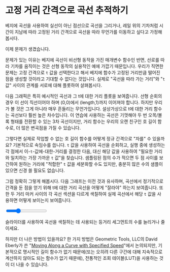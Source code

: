 # 고정 거리 간격으로 곡선 추적하기

베지에 곡선을 사용하여 실선이 아닌 점선으로 곡선을 그리거나, 레일 위의 기차처럼 시간이 지남에 따라 고정된 거리 간격으로 곡선을 따라 무언가를 이동하고 싶다고 가정해봅시다.

이제 문제가 생겼습니다.

문제가 있는 이유는 베지에 곡선이 비선형 동작을 가진 매개변수 함수인 반면, 선로를 따라 기차를 움직이는 것은 선형 동작의 실용적인 예에 가깝기 때문입니다. 우리가 직면한 문제는 고정 간격으로 `t` 값을 선택한다고 해서 베지에 함수가 고정된 거리만큼 떨어진 점을 생성할 것이라고 기대할 수 없다는 것입니다. 실제로 "곡선을 따라 가는 거리"와 "`t` 값" 사이의 관계를 서로에 대해 플롯하여 살펴봅시다.

다음 그래픽은 특히 예시적인 곡선과 그 t에 대한 거리 플롯을 보여줍니다. 선형 순회의 경우 이 선이 직선이어야 하며 (0,0)에서 (length,1)까지 이어져야 합니다. 하지만 우리가 볼 것은 그게 아니라 매우 흔들리는 무언가입니다. 설상가상으로 t에 대한 거리 함수는 곡선보다 훨씬 높은 차수입니다. 이 연습에 사용하는 곡선은 기껏해야 두 번 오목/볼록 형태를 전환할 수 있는 3차 곡선이지만, 거리 함수는 우리의 오랜 친구인 호 길이 함수로, 더 많은 변곡점을 가질 수 있습니다.

<graphics-element title="거리에 대한 t 함수" width="550" src="./distance-function.js"></graphics-element>

그렇다면 실제로 작업할 수 없는 호 길이 함수를 어떻게 정규 간격으로 "자를" 수 있을까요? 기본적으로 속임수를 씁니다. `t` 값을 사용하여 곡선을 순회하고, 실행 중에 생성하는 각 점에서 이-`t`-값에-대한-거리를 결정한 다음, 대신 해당 값을 사용하여 "필요한 거리와 일치하는 가장 가까운 `t` 값"을 찾습니다. 샘플링된 점의 수가 적으면 두 점 사이를 보간하여 원하는 거리에 "적합한" `t` 값을 세분화할 수도 있지만, 충분히 많은 수의 샘플이 있으면 신경 쓸 필요도 없습니다.

그럼 정확히 그렇게 해봅시다. 다음 그래프는 이전 것과 유사하며, 곡선에서 정기적으로 간격을 둔 점을 얻기 위해 t에 대한 거리 곡선을 어떻게 "잘라야" 하는지 보여줍니다. 또한 두 거리 마커 사이의 각 곡선 섹션을 다르게 색칠하여 실제 곡선에서 해당 `t` 값을 사용하면 어떻게 보이는지 보여줍니다.

<graphics-element title="고정 간격으로 곡선 색칠하기" width="825" src="./tracing.js">
  <input type="range" min="2" max="24" step="1" value="8" class="slide-control">
</graphics-element>

슬라이더를 사용하여 곡선을 색칠하는 데 사용되는 등거리 세그먼트의 수를 늘리거나 줄이세요.

하지만 더 나은 방법이 있을까요? 한 가지 방법은 Geometric Tools, LLC의 David Eberly가 쓴 "[Moving Along a Curve with Specified Speed](https://www.geometrictools.com/Documentation/MovingAlongCurveSpecifiedSpeed.pdf)"에서 논의되지만, 기본적으로 명시적인 길이 함수가 없기 때문에(또는 오히려 다른 구간에 대해 지속적으로 계산하지 않아도 되는 함수가 없기 때문에), 전통적인 조회 테이블(LUT)을 사용하는 것이 더 나을 수 있습니다.
